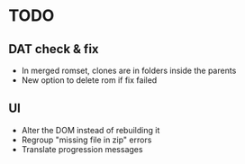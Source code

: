 # TODO

## DAT check & fix

* In merged romset, clones are in folders inside the parents
* New option to delete rom if fix failed

## UI

* Alter the DOM instead of rebuilding it
* Regroup "missing file in zip" errors
* Translate progression messages
